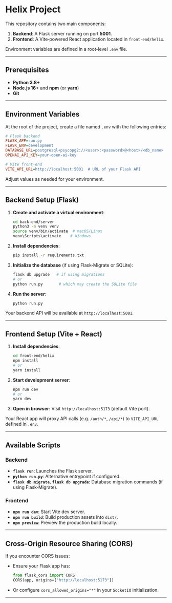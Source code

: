 # Helix Project

This repository contains two main components:

1. **Backend**: A Flask server running on port **5001**.
2. **Frontend**: A Vite‑powered React application located in `front-end/helix`.

Environment variables are defined in a root-level `.env` file.

---

## Prerequisites

- **Python 3.8+**
- **Node.js 16+** and **npm** (or **yarn**)
- **Git**

---

## Environment Variables

At the root of the project, create a file named `.env` with the following entries:

```ini
# Flask backend
FLASK_APP=run.py
FLASK_ENV=development
DATABASE_URL=postgresql+psycopg2://<user>:<password>@<host>/<db_name>     # or your preferred database URL
OPENAI_API_KEY=your-open-ai-key

# Vite front-end
VITE_API_URL=http://localhost:5001  # URL of your Flask API
```

Adjust values as needed for your environment.

---

## Backend Setup (Flask)

1. **Create and activate a virtual environment**:
   ```bash
   cd back-end/server
   python3 -m venv venv
   source venv/bin/activate  # macOS/Linux
   venv\Scripts\activate    # Windows
   ```

2. **Install dependencies**:
   ```bash
   pip install -r requirements.txt
   ```

3. **Initialize the database** (if using Flask‑Migrate or SQLite):
   ```bash
   flask db upgrade   # if using migrations
   # or
   python run.py       # which may create the SQLite file
   ```

4. **Run the server**:
   ```bash
   python run.py
   ```

Your backend API will be available at `http://localhost:5001`.

---

## Frontend Setup (Vite + React)

1. **Install dependencies**:
   ```bash
   cd front-end/helix
   npm install
   # or
   yarn install
   ```

2. **Start development server**:
   ```bash
   npm run dev
   # or
   yarn dev
   ```

3. **Open in browser**:
   Visit `http://localhost:5173` (default Vite port).

Your React app will proxy API calls (e.g. `/auth/*`, `/api/*`) to `VITE_API_URL` defined in `.env`.

---

## Available Scripts

### Backend

- **`flask run`**: Launches the Flask server.
- **`python run.py`**: Alternative entrypoint if configured.
- **`flask db migrate`**, **`flask db upgrade`**: Database migration commands (if using Flask‑Migrate).

### Frontend

- **`npm run dev`**: Start Vite dev server.
- **`npm run build`**: Build production assets into `dist/`.
- **`npm preview`**: Preview the production build locally.

---

## Cross‑Origin Resource Sharing (CORS)

If you encounter CORS issues:

- Ensure your Flask app has:
  ```python
  from flask_cors import CORS
  CORS(app, origins=["http://localhost:5173"])
  ```

- Or configure `cors_allowed_origins="*"` in your `SocketIO` initialization.

---
